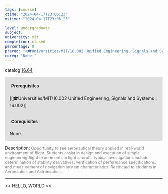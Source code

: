 ```yaml
---
tags: [course]
ctime: "2024-04-17T23:06:23"
mstime: "2024-04-17T23:06:23"

level: undergraduate
subject: 
university: mit
completion: closed
percentage: 0
prereq: "<🎓Universities/MIT/16.002 Unified Engineering, Signals and Systems>"
coreq: "None."
---
```


catalog [16.64](http://student.mit.edu/catalog/m16b.html#16.64)

<span style="display: block; padding: 15px; background-color: rgb(100, 100, 100, 0.2);"><font id="m_prereq1461_0" style="display: block; font-family: Arial, sans-serif; font-weight: bold; padding: 5px">Prerequisites</font><br><span id="prereq1461_0">[[🎓Universities/MIT/16.002 Unified Engineering, Signals and Systems | 16.002]]</span></span>
<span style="display: block; padding: 15px; background-color: rgb(100, 100, 100, 0.2);"><font id="m_coreq1461_0" style="display: block; font-family: Arial, sans-serif; font-weight: bold; padding: 5px">Corequisites</font><br><span id="coreq1461_0">None.</span></span>

<font style="">Description:</font>
<font style="color: grey; font-size: 0.8rem;">Opportunity to see aeronautical theory applied in real-world environment of flight. Students assist in design and execution of simple engineering flight experiments in light aircraft. Typical investigations include determination of stability derivatives, verification of performance specifications, and measurement of navigation system characteristics. Restricted to students in Aeronautics and Astronautics.</font>



---

<< HELLO, WORLD >>
